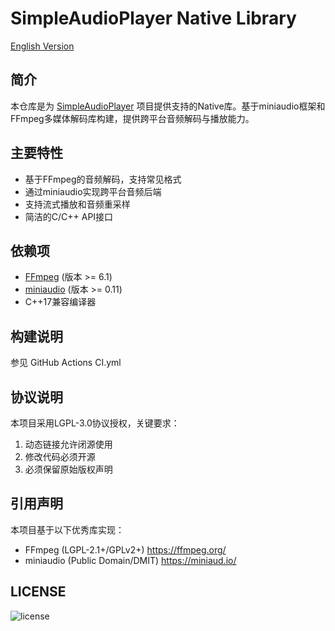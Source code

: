 # SimpleAudioPlayer Native Library

[English Version](README.md)

## 简介
本仓库是为 [SimpleAudioPlayer](https://github.com/j4587698/SimpleAudioPlayer) 项目提供支持的Native库。基于miniaudio框架和FFmpeg多媒体解码库构建，提供跨平台音频解码与播放能力。

## 主要特性
- 基于FFmpeg的音频解码，支持常见格式
- 通过miniaudio实现跨平台音频后端
- 支持流式播放和音频重采样
- 简洁的C/C++ API接口

## 依赖项
- [FFmpeg](https://ffmpeg.org/) (版本 >= 6.1)
- [miniaudio](https://miniaud.io/) (版本 >= 0.11)
- C++17兼容编译器

## 构建说明
参见 GitHub Actions CI.yml

## 协议说明
本项目采用LGPL-3.0协议授权，关键要求：

1. 动态链接允许闭源使用
2. 修改代码必须开源
3. 必须保留原始版权声明

## 引用声明
本项目基于以下优秀库实现：

- FFmpeg (LGPL-2.1+/GPLv2+) https://ffmpeg.org/
- miniaudio (Public Domain/DMIT) https://miniaud.io/

## LICENSE
![license](https://img.shields.io/github/license/j4587698/SimpleAudioPlayer.Native)
